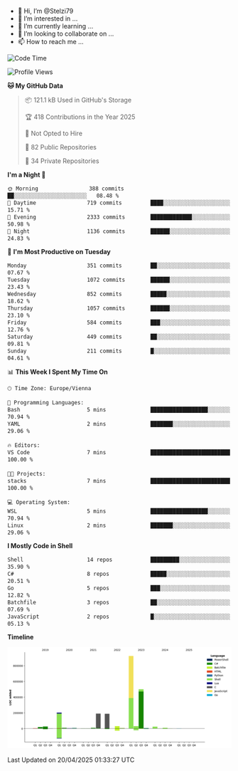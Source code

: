 - 👋 Hi, I’m @Stelzi79
- 👀 I’m interested in ...
- 🌱 I’m currently learning ...
- 💞️ I’m looking to collaborate on ...
- 📫 How to reach me ...

<!--START_SECTION:waka-->
![Code Time](http://img.shields.io/badge/Code%20Time-1%2C135%20hrs%2024%20mins-blue)

![Profile Views](http://img.shields.io/badge/Profile%20Views-0-blue)

**🐱 My GitHub Data** 

> 📦 121.1 kB Used in GitHub's Storage 
 > 
> 🏆 418 Contributions in the Year 2025
 > 
> 🚫 Not Opted to Hire
 > 
> 📜 82 Public Repositories 
 > 
> 🔑 34 Private Repositories 
 > 
**I'm a Night 🦉** 

```text
🌞 Morning                388 commits         ██░░░░░░░░░░░░░░░░░░░░░░░   08.48 % 
🌆 Daytime                719 commits         ████░░░░░░░░░░░░░░░░░░░░░   15.71 % 
🌃 Evening                2333 commits        █████████████░░░░░░░░░░░░   50.98 % 
🌙 Night                  1136 commits        ██████░░░░░░░░░░░░░░░░░░░   24.83 % 
```
📅 **I'm Most Productive on Tuesday** 

```text
Monday                   351 commits         ██░░░░░░░░░░░░░░░░░░░░░░░   07.67 % 
Tuesday                  1072 commits        ██████░░░░░░░░░░░░░░░░░░░   23.43 % 
Wednesday                852 commits         █████░░░░░░░░░░░░░░░░░░░░   18.62 % 
Thursday                 1057 commits        ██████░░░░░░░░░░░░░░░░░░░   23.10 % 
Friday                   584 commits         ███░░░░░░░░░░░░░░░░░░░░░░   12.76 % 
Saturday                 449 commits         ██░░░░░░░░░░░░░░░░░░░░░░░   09.81 % 
Sunday                   211 commits         █░░░░░░░░░░░░░░░░░░░░░░░░   04.61 % 
```


📊 **This Week I Spent My Time On** 

```text
🕑︎ Time Zone: Europe/Vienna

💬 Programming Languages: 
Bash                     5 mins              ██████████████████░░░░░░░   70.94 % 
YAML                     2 mins              ███████░░░░░░░░░░░░░░░░░░   29.06 % 

🔥 Editors: 
VS Code                  7 mins              █████████████████████████   100.00 % 

🐱‍💻 Projects: 
stacks                   7 mins              █████████████████████████   100.00 % 

💻 Operating System: 
WSL                      5 mins              ██████████████████░░░░░░░   70.94 % 
Linux                    2 mins              ███████░░░░░░░░░░░░░░░░░░   29.06 % 
```

**I Mostly Code in Shell** 

```text
Shell                    14 repos            █████████░░░░░░░░░░░░░░░░   35.90 % 
C#                       8 repos             █████░░░░░░░░░░░░░░░░░░░░   20.51 % 
Go                       5 repos             ███░░░░░░░░░░░░░░░░░░░░░░   12.82 % 
Batchfile                3 repos             ██░░░░░░░░░░░░░░░░░░░░░░░   07.69 % 
JavaScript               2 repos             █░░░░░░░░░░░░░░░░░░░░░░░░   05.13 % 
```



**Timeline**

![Lines of Code chart](https://raw.githubusercontent.com/Stelzi79/Stelzi79/main/assets/bar_graph.png)


 Last Updated on 20/04/2025 01:33:27 UTC
<!--END_SECTION:waka-->

<!---
Stelzi79/Stelzi79 is a ✨ special ✨ repository because its `README.md` (this file) appears on your GitHub profile.
You can click the Preview link to take a look at your changes.
--->
